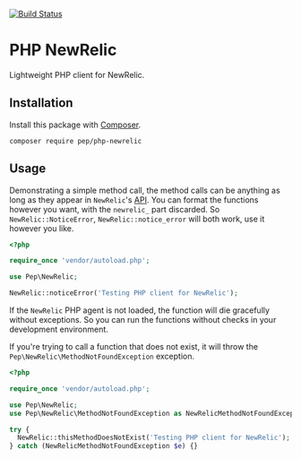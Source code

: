 [![Build Status](https://travis-ci.org/PepijnSenders/php-newrelic.svg?branch=master)](https://travis-ci.org/PepijnSenders/php-newrelic)

PHP NewRelic
============

Lightweight PHP client for NewRelic.

Installation
------------

Install this package with [Composer](https://getcomposer.org).

```shell
composer require pep/php-newrelic
```

Usage
-----

Demonstrating a simple method call, the method calls can be anything as long as they appear in `NewRelic`'s [API](https://docs.newrelic.com/docs/agents/php-agent/configuration/php-agent-api). You can format the functions however you want, with the `newrelic_` part discarded. So `NewRelic::NoticeError`, `NewRelic::notice_error` will both work, use it however you like.

```php
<?php

require_once 'vendor/autoload.php';

use Pep\NewRelic;

NewRelic::noticeError('Testing PHP client for NewRelic');
```

If the `NewRelic` PHP agent is not loaded, the function will die gracefully without exceptions. So you can run the functions without checks in your development environment.

If you're trying to call a function that does not exist, it will throw the `Pep\NewRelic\MethodNotFoundException` exception.

```php
<?php

require_once 'vendor/autoload.php';

use Pep\NewRelic;
use Pep\NewRelic\MethodNotFoundException as NewRelicMethodNotFoundException;

try {
  NewRelic::thisMethodDoesNotExist('Testing PHP client for NewRelic');
} catch (NewRelicMethodNotFoundException $e) {}
```
